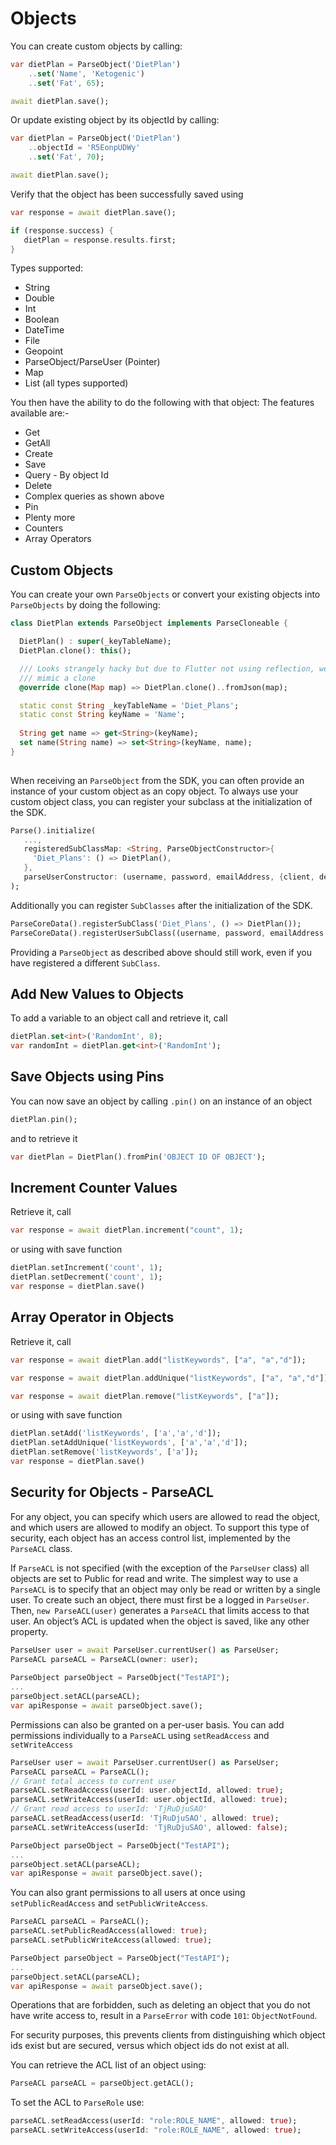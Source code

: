 # Objects
You can create custom objects by calling:

```dart
var dietPlan = ParseObject('DietPlan')
	..set('Name', 'Ketogenic')
	..set('Fat', 65);

await dietPlan.save();
```

Or update existing object by its objectId by calling:

```dart
var dietPlan = ParseObject('DietPlan')
	..objectId = 'R5EonpUDWy'
	..set('Fat', 70);

await dietPlan.save();
```

Verify that the object has been successfully saved using

```dart
var response = await dietPlan.save();

if (response.success) {
   dietPlan = response.results.first;
}
```

Types supported:
* String
* Double
* Int
* Boolean
* DateTime
* File
* Geopoint
* ParseObject/ParseUser (Pointer)
* Map
* List (all types supported)

You then have the ability to do the following with that object:
The features available are:-
* Get
* GetAll
* Create
* Save
* Query - By object Id
* Delete
* Complex queries as shown above
* Pin
* Plenty more
* Counters
* Array Operators

## Custom Objects
You can create your own `ParseObjects` or convert your existing objects into `ParseObjects` by doing the following:

```dart
class DietPlan extends ParseObject implements ParseCloneable {

  DietPlan() : super(_keyTableName);
  DietPlan.clone(): this();

  /// Looks strangely hacky but due to Flutter not using reflection, we have to
  /// mimic a clone
  @override clone(Map map) => DietPlan.clone()..fromJson(map);

  static const String _keyTableName = 'Diet_Plans';
  static const String keyName = 'Name';
  
  String get name => get<String>(keyName);
  set name(String name) => set<String>(keyName, name);
}
  
```

When receiving an `ParseObject` from the SDK, you can often provide an instance of your custom object as an copy object.
To always use your custom object class, you can register your subclass at the initialization of the SDK.

```dart
Parse().initialize(
   ...,
   registeredSubClassMap: <String, ParseObjectConstructor>{
     'Diet_Plans': () => DietPlan(),
   },
   parseUserConstructor: (username, password, emailAddress, {client, debug, sessionToken}) => CustomParseUser(username, password, emailAddress),
);
```

Additionally you can register `SubClasses` after the initialization of the SDK.

```dart
ParseCoreData().registerSubClass('Diet_Plans', () => DietPlan());
ParseCoreData().registerUserSubClass((username, password, emailAddress, {client, debug, sessionToken}) => CustomParseUser(username, password, emailAddress));
```

Providing a `ParseObject` as described above should still work, even if you have registered a different `SubClass`.

## Add New Values to Objects
To add a variable to an object call and retrieve it, call

```dart
dietPlan.set<int>('RandomInt', 8);
var randomInt = dietPlan.get<int>('RandomInt');
```

## Save Objects using Pins
You can now save an object by calling `.pin()` on an instance of an object

```dart
dietPlan.pin();
```

and to retrieve it

```dart
var dietPlan = DietPlan().fromPin('OBJECT ID OF OBJECT');
```

## Increment Counter Values
Retrieve it, call

```dart
var response = await dietPlan.increment("count", 1);
```

or using with save function

```dart
dietPlan.setIncrement('count', 1);
dietPlan.setDecrement('count', 1);
var response = dietPlan.save()
```

## Array Operator in Objects
Retrieve it, call

```dart
var response = await dietPlan.add("listKeywords", ["a", "a","d"]);

var response = await dietPlan.addUnique("listKeywords", ["a", "a","d"]);

var response = await dietPlan.remove("listKeywords", ["a"]);
```

or using with save function

```dart
dietPlan.setAdd('listKeywords', ['a','a','d']);
dietPlan.setAddUnique('listKeywords', ['a','a','d']);
dietPlan.setRemove('listKeywords', ['a']);
var response = dietPlan.save()
```

## Security for Objects - ParseACL
For any object, you can specify which users are allowed to read the object, and which users are allowed to modify an object.
To support this type of security, each object has an access control list, implemented by the `ParseACL` class.

If `ParseACL` is not specified (with the exception of the `ParseUser` class) all objects are set to Public for read and write.
The simplest way to use a `ParseACL` is to specify that an object may only be read or written by a single user.
To create such an object, there must first be a logged in `ParseUser`. Then, `new ParseACL(user)` generates a `ParseACL` that limits access to that user. An object’s ACL is updated when the object is saved, like any other property.

```dart
ParseUser user = await ParseUser.currentUser() as ParseUser;
ParseACL parseACL = ParseACL(owner: user);
  
ParseObject parseObject = ParseObject("TestAPI");
...
parseObject.setACL(parseACL);
var apiResponse = await parseObject.save();
```

Permissions can also be granted on a per-user basis. You can add permissions individually to a `ParseACL` using `setReadAccess` and `setWriteAccess`

```dart
ParseUser user = await ParseUser.currentUser() as ParseUser;
ParseACL parseACL = ParseACL();
// Grant total access to current user
parseACL.setReadAccess(userId: user.objectId, allowed: true);
parseACL.setWriteAccess(userId: user.objectId, allowed: true);
// Grant read access to userId: 'TjRuDjuSAO' 
parseACL.setReadAccess(userId: 'TjRuDjuSAO', allowed: true);
parseACL.setWriteAccess(userId: 'TjRuDjuSAO', allowed: false);

ParseObject parseObject = ParseObject("TestAPI");
...
parseObject.setACL(parseACL);
var apiResponse = await parseObject.save();
```

You can also grant permissions to all users at once using `setPublicReadAccess` and `setPublicWriteAccess`.

```dart
ParseACL parseACL = ParseACL();
parseACL.setPublicReadAccess(allowed: true);
parseACL.setPublicWriteAccess(allowed: true);

ParseObject parseObject = ParseObject("TestAPI");
...  
parseObject.setACL(parseACL);
var apiResponse = await parseObject.save();
```

Operations that are forbidden, such as deleting an object that you do not have write access to, result in a `ParseError` with code `101`: `ObjectNotFound`.

For security purposes, this prevents clients from distinguishing which object ids exist but are secured, versus which object ids do not exist at all.

You can retrieve the ACL list of an object using:

```dart
ParseACL parseACL = parseObject.getACL();
```

To set the ACL to `ParseRole` use:

```dart
parseACL.setReadAccess(userId: "role:ROLE_NAME", allowed: true);
parseACL.setWriteAccess(userId: "role:ROLE_NAME", allowed: true);
```